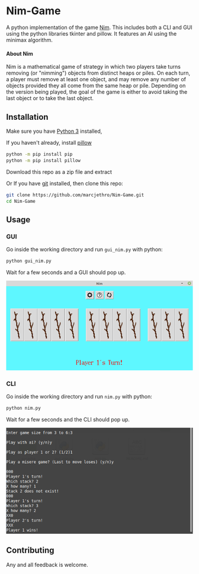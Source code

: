 # Nim-Game

A python implementation of the game [Nim](https://en.wikipedia.org/wiki/Nim). 
This includes both a CLI and GUI using the python libraries tkinter and pillow.
It features an AI using the minimax algorithm. 

#### About Nim

Nim is a mathematical game of strategy in which two players take turns removing (or "nimming") objects from distinct heaps or piles. On each turn, a player must remove at least one object, and may remove any number of objects provided they all come from the same heap or pile. Depending on the version being played, the goal of the game is either to avoid taking the last object or to take the last object. 

## Installation

Make sure you have [Python 3](https://www.python.org/downloads/) installed,

If you haven't already, install [pillow](https://pypi.org/project/Pillow/)
```bash
python -m pip install pip
python -m pip install pillow
```
Download this repo as a zip file and extract

Or If you have [git](https://github.com/git-guides/install-git) installed, then clone this repo:

```bash
git clone https://github.com/marcjethro/Nim-Game.git
cd Nim-Game
```

## Usage
### GUI
Go inside the working directory and run `gui_nim.py` with python:
```bash
python gui_nim.py
```
Wait for a few seconds and a GUI should pop up.

![Gui Picture](images/docpic_gui.png)

### CLI
Go inside the working directory and run `nim.py` with python:
```bash
python nim.py
```
Wait for a few seconds and the CLI should pop up.

![Cli Picture](images/docpic_cli.png)

## Contributing
Any and all feedback is welcome.
